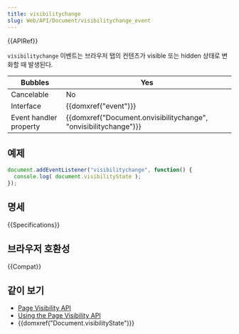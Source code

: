 ```yaml
---
title: visibilitychange
slug: Web/API/Document/visibilitychange_event
---
```

{{APIRef}}

`visibilitychange` 이벤트는 브라우저 탭의 컨텐츠가 visible 또는 hidden 상태로 변화할 때 발생된다.

| Bubbles                | Yes                                                                                  |
| ---------------------- | ------------------------------------------------------------------------------------ |
| Cancelable             | No                                                                                   |
| Interface              | {{domxref("event")}}                                                         |
| Event handler property | {{domxref("Document.onvisibilitychange", "onvisibilitychange")}} |

## 예제

```js
document.addEventListener("visibilitychange", function() {
  console.log( document.visibilityState );
});
```

## 명세

{{Specifications}}

## 브라우저 호환성

{{Compat}}

## 같이 보기

- [Page Visibility API](/ko/docs/Web/API/Page_Visibility_API)
- [Using the Page Visibility API](/ko/docs/DOM/Using_the_Page_Visibility_API)
- {{domxref("Document.visibilityState")}}

